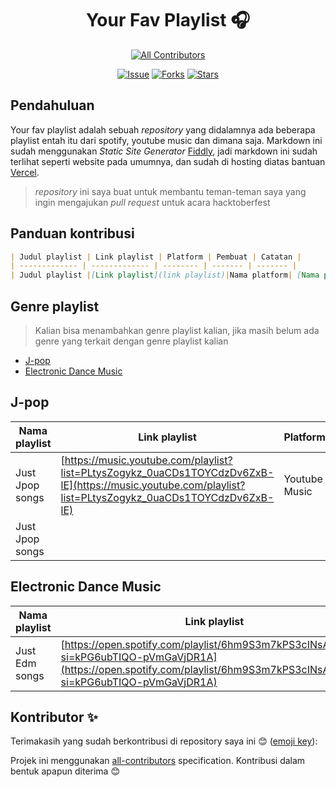 <div align="center">

# Your Fav Playlist 🎧

<!-- ALL-CONTRIBUTORS-BADGE:START - Do not remove or modify this section -->
[![All Contributors](https://img.shields.io/badge/all_contributors-0-orange.svg?style=flat-square)](#contributors-)
<!-- ALL-CONTRIBUTORS-BADGE:END -->

[![Issue](https://img.shields.io/github/issues/satyawikananda/your-fav-playlist)](https://img.shields.io/github/issues/satyawikananda/your-fav-playlist)
[![Forks](https://img.shields.io/github/forks/satyawikananda/your-fav-playlist)](https://img.shields.io/github/forks/satyawikananda/your-fav-playlist)
[![Stars](https://img.shields.io/github/stars/satyawikananda/your-fav-playlist)](https://img.shields.io/github/stars/satyawikananda/your-fav-playlist)

</div>

## Pendahuluan

Your fav playlist adalah sebuah _repository_ yang didalamnya ada beberapa playlist entah itu dari spotify, youtube music dan dimana saja. Markdown ini sudah menggunakan _Static Site Generator_ [Fiddly](https://fiddly.netlify.app/), jadi markdown ini sudah terlihat seperti website pada umumnya, dan sudah di hosting diatas bantuan [Vercel](https://vercel.com).

> _repository_ ini saya buat untuk membantu teman-teman saya yang ingin mengajukan _pull request_ untuk acara hacktoberfest

## Panduan kontribusi

```markdown
| Judul playlist | Link playlist | Platform | Pembuat | Catatan | 
| ------------- | ------------- | -------- | ------- | ------- |
| Judul playlist |[Link playlist](link playlist)|Nama platform| [Nama pembuat playlist](url akun github mu), jika tidak ada akun github, bisa dikosongkan | Jika ada catatan silahkan diisi, kalau tidak bisa, isi dengan (-) |
```

## Genre playlist

> Kalian bisa menambahkan genre playlist kalian, jika masih belum ada genre yang terkait dengan genre playlist kalian

- [J-pop](#j-pop)
- [Electronic Dance Music](#electronic-dance-music)

## J-pop

| Nama playlist | Link playlist | Platform | Pembuat | Catatan | 
| ------------- | ------------- | -------- | ------- | ------- |
| Just Jpop songs |[https://music.youtube.com/playlist?list=PLtysZogykz_0uaCDs1TOYCdzDv6ZxB-lE](https://music.youtube.com/playlist?list=PLtysZogykz_0uaCDs1TOYCdzDv6ZxB-lE)|Youtube Music| [Satya Wikananda](https://github.com/satyawikananda) | - |
| Just Jpop songs |

## Electronic Dance Music

| Nama playlist | Link playlist | Platform | Pembuat | Catatan |
| ------------- | ------------- | -------- | ------- | ------- |
| Just Edm songs |[https://open.spotify.com/playlist/6hm9S3m7kPS3cINsADLvWv?si=kPG6ubTIQO-pVmGaVjDR1A](https://open.spotify.com/playlist/6hm9S3m7kPS3cINsADLvWv?si=kPG6ubTIQO-pVmGaVjDR1A)|Spotify| [Satya Wikananda](https://github.com/satyawikananda) | - |


## Kontributor ✨

Terimakasih yang sudah berkontribusi di repository saya ini 😊 ([emoji key](https://allcontributors.org/docs/en/emoji-key)):

<!-- ALL-CONTRIBUTORS-LIST:START - Do not remove or modify this section -->
<!-- prettier-ignore-start -->
<!-- markdownlint-disable -->
<!-- markdownlint-restore -->
<!-- prettier-ignore-end -->
<!-- ALL-CONTRIBUTORS-LIST:END -->

Projek ini menggunakan [all-contributors](https://github.com/all-contributors/all-contributors) specification. Kontribusi dalam bentuk apapun diterima 😊